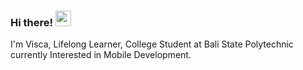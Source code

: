 ### Hi there! <img src="https://emojis.slackmojis.com/emojis/images/1536351075/4594/blob-wave.gif" width="25"/>
I'm Visca, Lifelong Learner,  College Student at Bali State Polytechnic currently Interested in Mobile Development.


